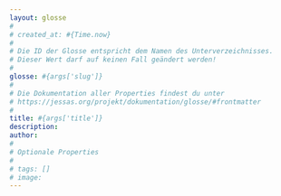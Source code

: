 ```yaml
---
layout: glosse
#
# created_at: #{Time.now}
#
# Die ID der Glosse entspricht dem Namen des Unterverzeichnisses.
# Dieser Wert darf auf keinen Fall geändert werden!
#
glosse: #{args['slug']}
#
# Die Dokumentation aller Properties findest du unter
# https://jessas.org/projekt/dokumentation/glosse/#frontmatter
#
title: #{args['title']}
description:
author:
#
# Optionale Properties
#
# tags: []
# image:
---
```

